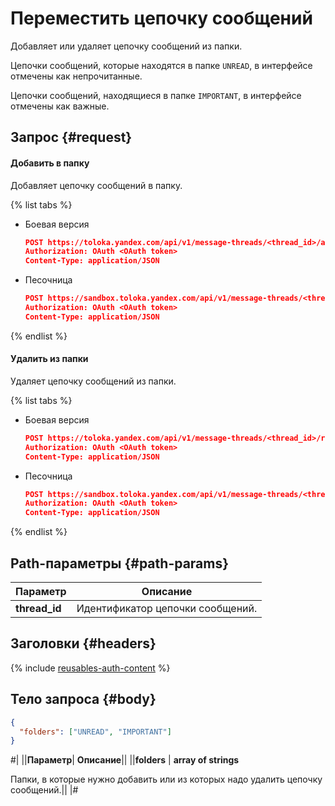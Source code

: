 # Переместить цепочку сообщений

Добавляет или удаляет цепочку сообщений из папки.

Цепочки сообщений, которые находятся в папке `UNREAD`, в интерфейсе отмечены как непрочитанные.

Цепочки сообщений, находящиеся в папке `IMPORTANT`, в интерфейсе отмечены как важные.

## Запрос {#request}

#### Добавить в папку

Добавляет цепочку сообщений в папку.

{% list tabs %}

- Боевая версия

  ```json
  POST https://toloka.yandex.com/api/v1/message-threads/<thread_id>/add-to-folders
  Authorization: OAuth <OAuth token>
  Content-Type: application/JSON
  ```

- Песочница

  ```json
  POST https://sandbox.toloka.yandex.com/api/v1/message-threads/<thread_id>/add-to-folders
  Authorization: OAuth <OAuth token>
  Content-Type: application/JSON
  ```
{% endlist %}

#### Удалить из папки

Удаляет цепочку сообщений из папки.

{% list tabs %}

- Боевая версия

  ```json
  POST https://toloka.yandex.com/api/v1/message-threads/<thread_id>/remove-from-folders
  Authorization: OAuth <OAuth token>
  Content-Type: application/JSON
  ```

- Песочница

  ```json
  POST https://sandbox.toloka.yandex.com/api/v1/message-threads/<thread_id>/remove-from-folders
  Authorization: OAuth <OAuth token>
  Content-Type: application/JSON
  ```
{% endlist %}

## Path-параметры {#path-params}

Параметр | Описание
----- | -----
**thread_id** | Идентификатор цепочки сообщений.


## Заголовки {#headers}

{% include [reusables-auth-content](../_includes/reusables/id-reusables/auth-content.md) %}


## Тело запроса {#body}

```json
{
  "folders": ["UNREAD", "IMPORTANT"]
}
```


#|
||**Параметр**| **Описание**||
||**folders** | **array of strings**

Папки, в которые нужно добавить или из которых надо удалить цепочку сообщений.||
|#


